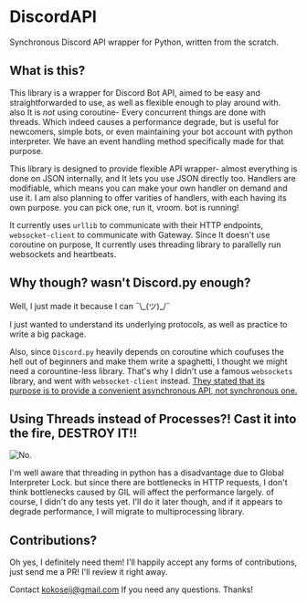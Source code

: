 # DiscordAPI
Synchronous Discord API wrapper for Python, written from the scratch.

## What is this?
This library is a wrapper for Discord Bot API, aimed to be easy and straightforwarded to use, as well as flexible enough to play around with. also It is *not* using coroutine- Every concurrent things are done with threads. Which indeed causes a performance degrade, but is useful for newcomers, simple bots, or even maintaining your bot account with python interpreter. We have an event handling method specifically made for that purpose.

This library is designed to provide flexible API wrapper- almost everything is done on JSON internally, and It lets you use JSON directly too. Handlers are modifiable, which means you can make your own handler on demand and use it. I am also planning to offer varities of handlers, with each having its own purpose. you can pick one, run it, vroom. bot is running!

It currently uses `urllib` to communicate with their HTTP endpoints, `websocket-client` to communicate with Gateway. 
Since It doesn't use coroutine on purpose, It currently uses threading library to parallelly run websockets and heartbeats.

## Why though? wasn't Discord.py enough?
Well, I just made it because I can ¯\\\_(ツ)\_/¯

I just wanted to understand its underlying protocols, as well as practice to write a big package.

Also, since `Discord.py` heavily depends on coroutine which coufuses the hell out of beginners and make them write a spaghetti,
I thought we might need a corountine-less library. That's why I didn't use a famous `websockets` library, and went with `websocket-client` instead. [They stated that its purpose is to provide a convenient asynchronous API, not synchronous one.](https://github.com/aaugustin/websockets/issues/173)

## Using Threads instead of Processes?! Cast it into the fire, DESTROY IT!!
![No.](https://media1.tenor.com/images/27364728e09d58e670154b50a59ca9c8/tenor.gif?itemid=5743603)

I'm well aware that threading in python has a disadvantage due to Global Interpreter Lock. but since there are bottlenecks in HTTP requests, I don't think bottlenecks caused by GIL will affect the performance largely. of course, I didn't do any tests yet. I'll do it later though, and if it appears to degrade performance, I will migrate to multiprocessing library.

## Contributions?
Oh yes, I definitely need them! I'll happily accept any forms of contributions, just send me a PR! I'll review it right away.

Contact kokoseij@gmail.com If you need any questions. Thanks!
